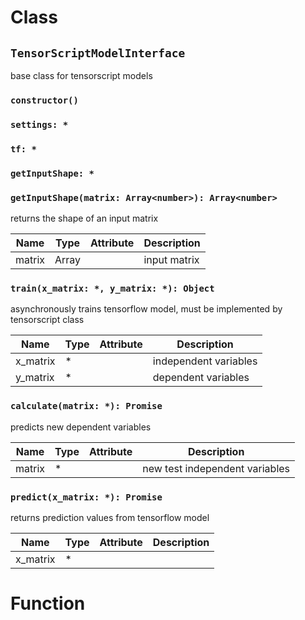 # Class

## `TensorScriptModelInterface`

base class for tensorscript models

### `constructor()`

### `settings: *`

### `tf: *`

### `getInputShape: *`

### `getInputShape(matrix: Array<number>): Array<number>`

returns the shape of an input matrix

| Name | Type | Attribute | Description |
| --- | --- | --- | --- |
| matrix | Array<number> |  | input matrix |

### `train(x_matrix: *, y_matrix: *): Object`

asynchronously trains tensorflow model, must be implemented by tensorscript class

| Name | Type | Attribute | Description |
| --- | --- | --- | --- |
| x_matrix | * |  | independent variables |
| y_matrix | * |  | dependent variables |

### `calculate(matrix: *): Promise`

predicts new dependent variables

| Name | Type | Attribute | Description |
| --- | --- | --- | --- |
| matrix | * |  | new test independent variables |

### `predict(x_matrix: *): Promise`

returns prediction values from tensorflow model

| Name | Type | Attribute | Description |
| --- | --- | --- | --- |
| x_matrix | * |  |

# Function
